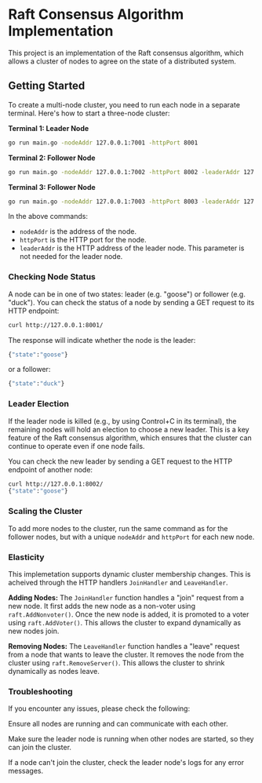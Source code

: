 # Raft Consensus Algorithm Implementation

This project is an implementation of the Raft consensus algorithm, which allows a cluster of nodes to agree on the state of a distributed system.

## Getting Started

To create a multi-node cluster, you need to run each node in a separate terminal. Here's how to start a three-node cluster:

**Terminal 1: Leader Node**

```bash
go run main.go -nodeAddr 127.0.0.1:7001 -httpPort 8001
```

**Terminal 2: Follower Node**

```bash
go run main.go -nodeAddr 127.0.0.1:7002 -httpPort 8002 -leaderAddr 127.0.0.1:8001
```

**Terminal 3: Follower Node**

```bash
go run main.go -nodeAddr 127.0.0.1:7003 -httpPort 8003 -leaderAddr 127.0.0.1:8001
```

In the above commands:

* `nodeAddr` is the address of the node.
* `httpPort` is the HTTP port for the node.
* `leaderAddr` is the HTTP address of the leader node. This parameter is not needed for the leader node.

### Checking Node Status
A node can be in one of two states: leader (e.g. "goose") or follower (e.g. "duck"). You can check the status of a node by sending a GET request to its HTTP endpoint:

```bash
curl http://127.0.0.1:8001/
```

The response will indicate whether the node is the leader:

```bash
{"state":"goose"}
```

or a follower:

```bash
{"state":"duck"}
```

### Leader Election
If the leader node is killed (e.g., by using Control+C in its terminal), the remaining nodes will hold an election to choose a new leader. This is a key feature of the Raft consensus algorithm, which ensures that the cluster can continue to operate even if one node fails.

You can check the new leader by sending a GET request to the HTTP endpoint of another node:

```bash
curl http://127.0.0.1:8002/
{"state":"goose"}
```

### Scaling the Cluster
To add more nodes to the cluster, run the same command as for the follower nodes, but with a unique `nodeAddr` and `httpPort` for each new node.

### Elasticity
This implemetation supports dynamic cluster membership changes. This is acheived through the HTTP handlers `JoinHandler` and `LeaveHandler`.

**Adding Nodes:** The `JoinHandler` function handles a "join" request from a new node. It first adds the new node as a non-voter using `raft.AddNonvoter()`. Once the new node is added, it is promoted to a voter using `raft.AddVoter()`. This allows the cluster to expand dynamically as new nodes join.

**Removing Nodes:** The `LeaveHandler` function handles a "leave" request from a node that wants to leave the cluster. It removes the node from the cluster using `raft.RemoveServer()`. This allows the cluster to shrink dynamically as nodes leave.

### Troubleshooting
If you encounter any issues, please check the following:

Ensure all nodes are running and can communicate with each other.

Make sure the leader node is running when other nodes are started, so they can join the cluster.

If a node can't join the cluster, check the leader node's logs for any error messages.